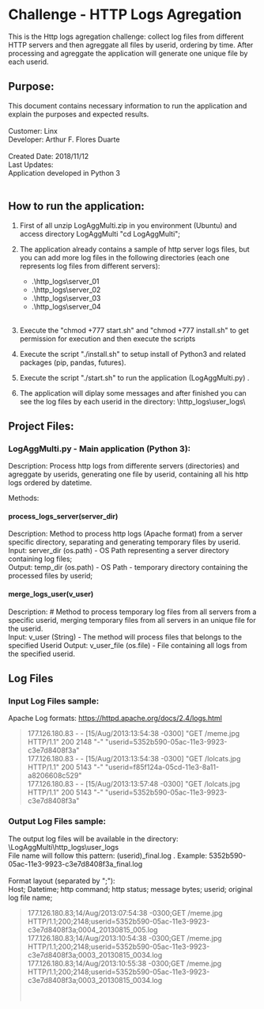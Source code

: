 # Challenge - HTTP Logs Agregation
This is the Http logs agregation challenge: collect log files from different HTTP servers and then agreggate all files by userid, ordering by time. After processing and agreggate the application will generate one unique file by each userid.

## Purpose: 
This document contains necessary information to run the application and explain the purposes and expected results.<br />
<br />
Customer: Linx <br />
Developer: Arthur F. Flores Duarte <br />
<br />
Created Date: 2018/11/12 <br />
Last Updates:  <br />
Application developed in Python 3
<br /><br />

## How to run the application:
  1. First of all unzip LogAggMulti.zip in you environment (Ubuntu) and access directory LogAggMulti  "cd LogAggMulti";<br />
  
  2. The application already contains a sample of http server logs files, but you can add more log files in the following directories (each one represents log files from different servers):
      *  .\http_logs\server_01<br />
      *  .\http_logs\server_02<br />
      *  .\http_logs\server_03<br />
      *  .\http_logs\server_04<br /><br />
  
  3. Execute the "chmod +777 start.sh"  and "chmod +777 install.sh" to get permission for execution and then execute the scripts<br />
  
  4. Execute the script "./install.sh" to setup install of Python3 and related packages (pip, pandas, futures).<br />
  
  5. Execute the script "./start.sh" to run the application (LogAggMulti.py) .<br />
 
  6. The application will diplay some messages and after finished you can see the log files by each userid in the directory: \http_logs\user_logs\
    
## Project Files:
  ###  LogAggMulti.py - Main application (Python 3): 
  Description: Process http logs from differente servers (directories) and agreggate by userids, generating one file by userid, containing all his http logs ordered by datetime.
  
  Methods:
  #### process_logs_server(server_dir)
  Description: Method to process http logs (Apache format) from a server specific directory, separating and generating temporary files by userid.<br />
  Input: server_dir (os.path) - OS Path representing a server directory containing log files;<br />
  Output: temp_dir (os.path) - OS Path - temporary directory containing the processed files by userid;<br />
  
  #### merge_logs_user(v_user)
  Description: # Method to process temporary log files from all servers from a specific userid, merging temporary files from all servers in an unique file for the userid. <br />
  Input: v_user (String) - The method will process files that belongs to the specified Userid 
  Output: v_user_file (os.file) - File containing all logs from the specified userid.
  
## Log Files
### Input Log Files sample:
Apache Log formats: https://httpd.apache.org/docs/2.4/logs.html
> 177.126.180.83 - - [15/Aug/2013:13:54:38 -0300] "GET /meme.jpg HTTP/1.1" 200 2148 "-" "userid=5352b590-05ac-11e3-9923-c3e7d8408f3a"<br />
> 177.126.180.83 - - [15/Aug/2013:13:54:38 -0300] "GET /lolcats.jpg HTTP/1.1" 200 5143 "-" "userid=f85f124a-05cd-11e3-8a11-a8206608c529"<br />
> 177.126.180.83 - - [15/Aug/2013:13:57:48 -0300] "GET /lolcats.jpg HTTP/1.1" 200 5143 "-" "userid=5352b590-05ac-11e3-9923-c3e7d8408f3a"<br />

### Output Log Files sample:
The output log files will be available in the directory: \LogAggMulti\http_logs\user_logs <br />
File name will follow this pattern: (userid)_final.log . Example: 5352b590-05ac-11e3-9923-c3e7d8408f3a_final.log <br />
<br />
Format layout (separated by ";"): <br />
Host; Datetime; http command; http status; message bytes; userid; original log file name;
>177.126.180.83;14/Aug/2013:07:54:38 -0300;GET /meme.jpg HTTP/1.1;200;2148;userid=5352b590-05ac-11e3-9923-c3e7d8408f3a;0004_20130815_005.log<br />
>177.126.180.83;14/Aug/2013:10:54:38 -0300;GET /meme.jpg HTTP/1.1;200;2148;userid=5352b590-05ac-11e3-9923-c3e7d8408f3a;0003_20130815_0034.log<br />
>177.126.180.83;14/Aug/2013:10:55:38 -0300;GET /meme.jpg HTTP/1.1;200;2148;userid=5352b590-05ac-11e3-9923-c3e7d8408f3a;0003_20130815_0034.log<br />
<br /><br />

